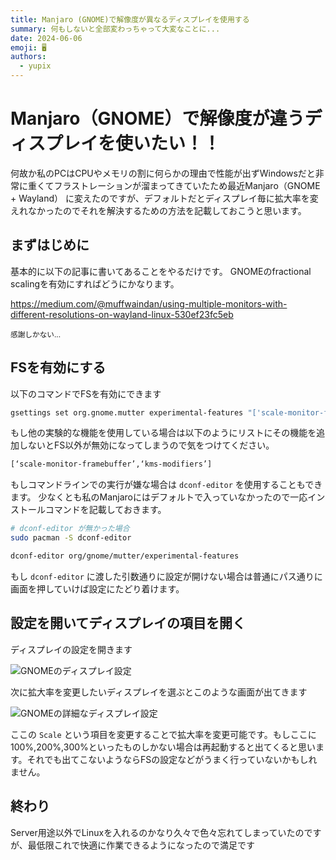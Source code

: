 ```yaml
---
title: Manjaro (GNOME)で解像度が異なるディスプレイを使用する
summary: 何もしないと全部変わっちゃって大変なことに...
date: 2024-06-06
emoji: 🖥️
authors:
  - yupix
---
```


# Manjaro（GNOME）で解像度が違うディスプレイを使いたい！！

何故か私のPCはCPUやメモリの割に何らかの理由で性能が出ずWindowsだと非常に重くてフラストレーションが溜まってきていたため最近Manjaro（GNOME + Wayland） に変えたのですが、デフォルトだとディスプレイ毎に拡大率を変えれなかったのでそれを解決するための方法を記載しておこうと思います。


## まずはじめに

基本的に以下の記事に書いてあることをやるだけです。
GNOMEのfractional scalingを有効にすればどうにかなります。

https://medium.com/@muffwaindan/using-multiple-monitors-with-different-resolutions-on-wayland-linux-530ef23fc5eb

<small>感謝しかない...</small>


## FSを有効にする

以下のコマンドでFSを有効にできます

```bash
gsettings set org.gnome.mutter experimental-features "['scale-monitor-framebuffer']"
```

もし他の実験的な機能を使用している場合は以下のようにリストにその機能を追加しないとFS以外が無効になってしまうので気をつけてください。

```bash
[‘scale-monitor-framebuffer’,‘kms-modifiers’]
```

もしコマンドラインでの実行が嫌な場合は `dconf-editor` を使用することもできます。
少なくとも私のManjaroにはデフォルトで入っていなかったので一応インストールコマンドを記載しておきます。

```bash
# dconf-editor が無かった場合
sudo pacman -S dconf-editor

dconf-editor org/gnome/mutter/experimental-features
```

もし `dconf-editor` に渡した引数通りに設定が開けない場合は普通にパス通りに画面を押していけば設定にたどり着けます。


## 設定を開いてディスプレイの項目を開く

ディスプレイの設定を開きます

![GNOMEのディスプレイ設定](/posts/img/using-multiple-displays-with-different-resolutions-in-manjaro-gnome/gnome-display-setting.png)

次に拡大率を変更したいディスプレイを選ぶとこのような画面が出てきます

![GNOMEの詳細なディスプレイ設定](/posts/img/using-multiple-displays-with-different-resolutions-in-manjaro-gnome/gnome-display-settings-detail.png)

ここの `Scale` という項目を変更することで拡大率を変更可能です。もしここに100%,200%,300%といったものしかない場合は再起動すると出てくると思います。それでも出てこないようならFSの設定などがうまく行っていないかもしれません。

## 終わり

Server用途以外でLinuxを入れるのかなり久々で色々忘れてしまっていたのですが、最低限これで快適に作業できるようになったので満足です
